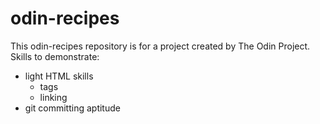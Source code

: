 # odin-recipes

This odin-recipes repository is for a project created by The Odin Project.
Skills to demonstrate:
- light HTML skills
    - tags
    - linking
- git committing aptitude